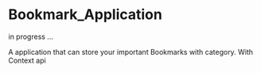 # Bookmark_Application


in progress ...


A application that can store your important Bookmarks with category. With Context api